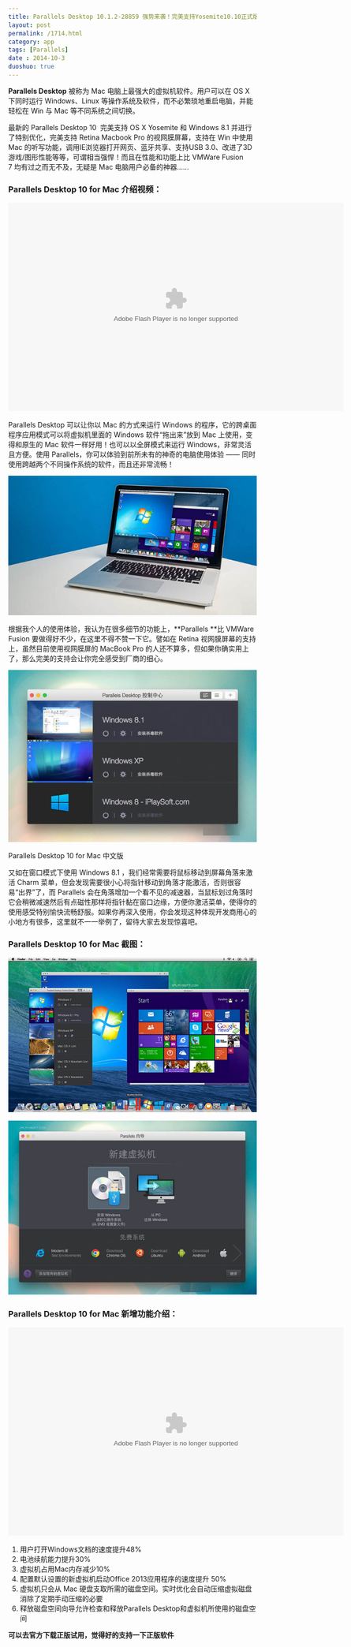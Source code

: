 ```yaml
---
title: Parallels Desktop 10.1.2-28859 强势来袭！完美支持Yosemite10.10正式版
layout: post
permalink: /1714.html
category: app
tags: [Parallels]
date : 2014-10-3
duoshuo: true
---
```

**Parallels Desktop** 被称为 Mac 电脑上最强大的虚拟机软件。用户可以在 OS X 下同时运行 Windows、Linux 等操作系统及软件，而不必繁琐地重启电脑，并能轻松在 Win 与 Mac 等不同系统之间切换。

最新的 Parallels Desktop 10  完美支持 OS X Yosemite 和 Windows 8.1 并进行了特别优化，完美支持 Retina Macbook Pro 的视网膜屏幕，支持在 Win 中使用 Mac 的听写功能，调用IE浏览器打开网页、蓝牙共享、支持USB 3.0、改进了3D游戏/图形性能等等，可谓相当强悍！而且在性能和功能上比 VMWare Fusion 7 均有过之而无不及，无疑是 Mac 电脑用户必备的神器……

### Parallels Desktop 10 for Mac 介绍视频：

<div class="video">
  <embed src="http://player.youku.com/player.php/sid/XNzczNzEyNzk2/v.swf" type="application/x-shockwave-flash" width="680" height="423">
  </embed>
</div>

Parallels Desktop 可以让你以 Mac 的方式来运行 Windows 的程序，它的跨桌面程序应用模式可以将虚拟机里面的 Windows 软件“拖出来”放到 Mac 上使用，变得和原生的 Mac 软件一样好用！也可以以全屏模式来运行 Windows，非常灵活且方便。使用 Parallels，你可以体验到前所未有的神奇的电脑使用体验 —— 同时使用跨越两个不同操作系统的软件，而且还非常流畅！</span>

![Parallels Desktop 10.1.2-28859 强势来袭！完美支持Yosemite10.10正式版][1]

根据我个人的使用体验，我认为在很多细节的功能上，**Parallels **比 VMWare Fusion 要做得好不少，在这里不得不赞一下它。譬如在 Retina 视网膜屏幕的支持上，虽然目前使用视网膜屏的 MacBook Pro 的人还不算多，但如果你确实用上了，那么完美的支持会让你完全感受到厂商的细心。

![Parallels Desktop 10.1.2-28859 强势来袭！完美支持Yosemite10.10正式版][2]

Parallels Desktop 10 for Mac 中文版

又如在窗口模式下使用 Windows 8.1 ，我们经常需要将鼠标移动到屏幕角落来激活 Charm 菜单，但会发现需要很小心将指针移动到角落才能激活，否则很容易“出界”了，而 Parallels 会在角落增加一个看不见的减速器，当鼠标划过角落时它会稍微减速然后有点磁性那样将指针黏在窗口边缘，方便你激活菜单，使得你的使用感受特别愉快流畅舒服。如果你再深入使用，你会发现这种体现开发商用心的小地方有很多，这里就不一一举例了，留待大家去发现惊喜吧。

### Parallels Desktop 10 for Mac 截图：

![Parallels Desktop 10.1.2-28859 强势来袭！完美支持Yosemite10.10正式版][3]

![Parallels Desktop 10.1.2-28859 强势来袭！完美支持Yosemite10.10正式版][4]

### Parallels Desktop 10 for Mac 新增功能介绍：

<div class="video">
  <embed src="http://player.youku.com/player.php/sid/XNzU4NTE0MjAw/v.swf" type="application/x-shockwave-flash" width="680" height="423">
  </embed>
</div>

  1. 用户打开Windows文档的速度提升48%
  2. 电池续航能力提升30%
  3. 虚拟机占用Mac内存减少10%
  4. 配置默认设置的新虚拟机启动Office 2013应用程序的速度提升 50%
  5. 虚拟机只会从 Mac 硬盘支取所需的磁盘空间。实时优化会自动压缩虚拟磁盘消除了定期手动压缩的必要
  6. 释放磁盘空间向导允许检查和释放Parallels Desktop和虚拟机所使用的磁盘空间

 **可以去官方下载正版试用，觉得好的支持一下正版软件**


 [1]: /wp-content/uploads/sinapicv2-backup/1714-ww3-large-005V4vEUjw1env6j711dxj30iw0amq3y.jpg
 [2]: /wp-content/uploads/sinapicv2-backup/1714-ww3-large-005V4vEUjw1env6k11tpgj30iw0d2wfd.jpg
 [3]: /wp-content/uploads/sinapicv2-backup/1714-ww1-large-005V4vEUjw1env6libj2lj30iw0bstay.jpg
 [4]: /wp-content/uploads/sinapicv2-backup/1714-ww1-large-005V4vEUjw1env6m9hlj2j30iw0d8mxx.jpg


